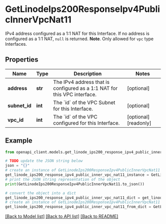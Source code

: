 # GetLinodeIps200ResponseIpv4PublicInnerVpcNat11

IPv4 address configured as a 1:1 NAT for this Interface. If no address is configured as a 1:1 NAT, `null` is returned.  __Note__. Only allowed for `vpc` type Interfaces.

## Properties

Name | Type | Description | Notes
------------ | ------------- | ------------- | -------------
**address** | **str** | The IPv4 address that is configured as a 1:1 NAT for this VPC interface. | [optional] 
**subnet_id** | **int** | The &#x60;id&#x60; of the VPC Subnet for this Interface. | [optional] 
**vpc_id** | **int** | The &#x60;id&#x60; of the VPC configured for this Interface. | [optional] [readonly] 

## Example

```python
from openapi_client.models.get_linode_ips200_response_ipv4_public_inner_vpc_nat11 import GetLinodeIps200ResponseIpv4PublicInnerVpcNat11

# TODO update the JSON string below
json = "{}"
# create an instance of GetLinodeIps200ResponseIpv4PublicInnerVpcNat11 from a JSON string
get_linode_ips200_response_ipv4_public_inner_vpc_nat11_instance = GetLinodeIps200ResponseIpv4PublicInnerVpcNat11.from_json(json)
# print the JSON string representation of the object
print(GetLinodeIps200ResponseIpv4PublicInnerVpcNat11.to_json())

# convert the object into a dict
get_linode_ips200_response_ipv4_public_inner_vpc_nat11_dict = get_linode_ips200_response_ipv4_public_inner_vpc_nat11_instance.to_dict()
# create an instance of GetLinodeIps200ResponseIpv4PublicInnerVpcNat11 from a dict
get_linode_ips200_response_ipv4_public_inner_vpc_nat11_from_dict = GetLinodeIps200ResponseIpv4PublicInnerVpcNat11.from_dict(get_linode_ips200_response_ipv4_public_inner_vpc_nat11_dict)
```
[[Back to Model list]](../README.md#documentation-for-models) [[Back to API list]](../README.md#documentation-for-api-endpoints) [[Back to README]](../README.md)


